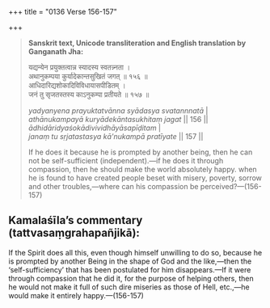 +++
title = "0136 Verse 156-157"

+++
> **Sanskrit text, Unicode transliteration and English translation by Ganganath Jha:** 
>
> यद्यन्येन प्रयुक्तत्वान्न स्यादस्य स्वतन्न्नता ।  
> अथानुकम्पया कुर्यादेकान्तसुखितं जगत् ॥ १५६ ॥  
> आधिदारिद्यशोकादिविविधायासपीडितम् ।  
> जनं तु सृजतस्तस्य काऽनुकम्पा प्रतीयते ॥ १५७ ॥ 
>
> *yadyanyena prayuktatvānna syādasya svatannnatā* \|  
> *athānukampayā kuryādekāntasukhitaṃ jagat* \|\| 156 \|\|  
> *ādhidāridyaśokādivividhāyāsapīḍitam* \|  
> *janaṃ tu sṛjatastasya kā'nukampā pratīyate* \|\| 157 \|\| 
>
> If he does it because he is prompted by another being, then he can not be self-sufficient (independent).—if he does it through compassion, then he should make the world absolutely happy. when he is found to have created people beset with misery, poverty, sorrow and other troubles,—where can his compassion be perceived?—(156-157)



## Kamalaśīla’s commentary (tattvasaṃgrahapañjikā):

If the Spirit does all this, even though himself unwilling to do so, because he is prompted by another Being in the shape of God and the like,—then the ‘self-sufficiency’ that has been postulated for him disappears.—If it were through compassion that he did it, for the purpose of helping others, then he would not make it full of such dire miseries as those of Hell, etc.,—he would make it entirely happy.—(156-157)


